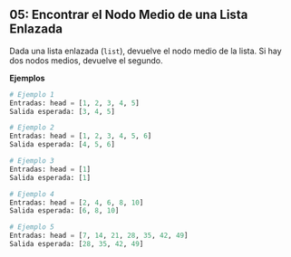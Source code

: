 ## 05: Encontrar el Nodo Medio de una Lista Enlazada
Dada una lista enlazada (`list`), devuelve el nodo medio de la lista. Si hay dos nodos medios, devuelve el segundo.

**Ejemplos**

```python
# Ejemplo 1
Entradas: head = [1, 2, 3, 4, 5]
Salida esperada: [3, 4, 5]

# Ejemplo 2
Entradas: head = [1, 2, 3, 4, 5, 6]
Salida esperada: [4, 5, 6]

# Ejemplo 3
Entradas: head = [1]
Salida esperada: [1]

# Ejemplo 4
Entradas: head = [2, 4, 6, 8, 10]
Salida esperada: [6, 8, 10]

# Ejemplo 5
Entradas: head = [7, 14, 21, 28, 35, 42, 49]
Salida esperada: [28, 35, 42, 49]
```

